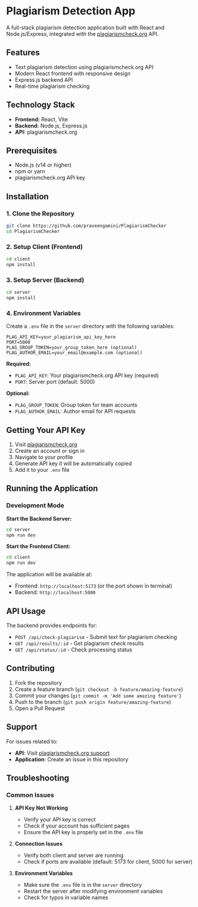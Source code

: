   # Plagiarism Detection App

A full-stack plagiarism detection application built with React and Node.js/Express, integrated with the [plagiarismcheck.org](https://plagiarismcheck.org/) API.

## Features

- Text plagiarism detection using plagiarismcheck.org API
- Modern React frontend with responsive design
- Express.js backend API
- Real-time plagiarism checking


## Technology Stack

- **Frontend:** React, Vite
- **Backend:** Node.js, Express.js
- **API:** plagiarismcheck.org

## Prerequisites

- Node.js (v14 or higher)
- npm or yarn
- plagiarismcheck.org API key

## Installation

### 1. Clone the Repository

```bash
git clone https://github.com/praveengamini/PlagiarismChecker
cd PlagiarismChecker
```

### 2. Setup Client (Frontend)

```bash
cd client
npm install
```

### 3. Setup Server (Backend)

```bash
cd server
npm install
```

### 4. Environment Variables

Create a `.env` file in the `server` directory with the following variables:

```env
PLAG_API_KEY=your_plagiarism_api_key_here
PORT=5000
PLAG_GROUP_TOKEN=your_group_token_here (optional)
PLAG_AUTHOR_EMAIL=your_email@example.com (optional)
```

**Required:**
- `PLAG_API_KEY`: Your plagiarismcheck.org API key (required)
- `PORT`: Server port (default: 5000)

**Optional:**
- `PLAG_GROUP_TOKEN`: Group token for team accounts
- `PLAG_AUTHOR_EMAIL`: Author email for API requests

## Getting Your API Key

1. Visit [plagiarismcheck.org](https://plagiarismcheck.org/)
2. Create an account or sign in
3. Navigate to your profile
4. Generate API key it will be automatically copied
5. Add it to your `.env` file

## Running the Application

### Development Mode

**Start the Backend Server:**
```bash
cd server
npm run dev
```

**Start the Frontend Client:**
```bash
cd client
npm run dev
```

The application will be available at:
- Frontend: `http://localhost:5173` (or the port shown in terminal)
- Backend: `http://localhost:5000`


## API Usage

The backend provides endpoints for:
- `POST /api/check-plagiarism` - Submit text for plagiarism checking
- `GET /api/results/:id` - Get plagiarism check results
- `GET /api/status/:id` - Check processing status

## Contributing

1. Fork the repository
2. Create a feature branch (`git checkout -b feature/amazing-feature`)
3. Commit your changes (`git commit -m 'Add some amazing feature'`)
4. Push to the branch (`git push origin feature/amazing-feature`)
5. Open a Pull Request



## Support

For issues related to:
- **API**: Visit [plagiarismcheck.org support](https://plagiarismcheck.org/support)
- **Application**: Create an issue in this repository

## Troubleshooting

### Common Issues

1. **API Key Not Working**
   - Verify your API key is correct
   - Check if your account has sufficient pages
   - Ensure the API key is properly set in the `.env` file

2. **Connection Issues**
   - Verify both client and server are running
   - Check if ports are available (default: 5173 for client, 5000 for server)

3. **Environment Variables**
   - Make sure the `.env` file is in the `server` directory
   - Restart the server after modifying environment variables
   - Check for typos in variable names
